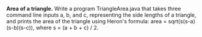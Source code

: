 **Area of a triangle.** Write a program TriangleArea.java that takes three command line inputs a, b, and c, representing the side lengths of a triangle, and prints the area of the triangle using Heron's formula: area = sqrt(s(s-a)(s-b)(s-c)), where s = (a + b + c) / 2.
